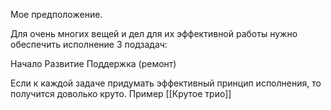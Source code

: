 Мое предположение.

Для очень многих вещей и дел для их эффективной работы нужно обеспечить исполнение 3 подзадач:

Начало
Развитие
Поддержка (ремонт)

Если к каждой задаче придумать эффективный принцип исполнения, то получится доволько круто. Пример [[Крутое трио]]

